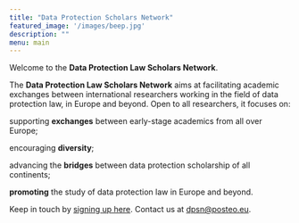 ```yaml
---
title: "Data Protection Scholars Network"
featured_image: '/images/beep.jpg'
description: ""
menu: main
---
```

Welcome to the **Data Protection Law Scholars Network**.

The **Data Protection Law Scholars Network** aims at facilitating academic exchanges between international researchers working in the field of data protection law, in Europe and beyond. Open to all researchers, it focuses on: 

supporting **exchanges** between early-stage academics from all over Europe; 

encouraging **diversity**;

advancing the **bridges** between data protection scholarship of all continents; 

**promoting** the study of data protection law in Europe and beyond.   

Keep in touch by [signing up here](https://forms.office.com/r/zYaUfb6e1D). Contact us at [dpsn@posteo.eu](mailto:dpsn@posteo.eu).
